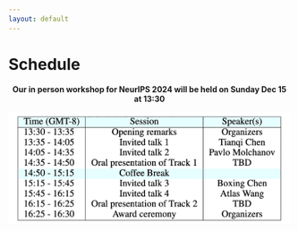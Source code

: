 ```yaml
---
layout: default
---
```


# Schedule
<p align="center">
<b>Our in person workshop for NeurIPS 2024 will be held on Sunday Dec 15 at 13:30</b><br>
</p>

![Local Image](assets/challenge_schedule.png)
